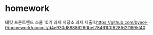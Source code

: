 # homework
테킷 프론트엔드 스쿨 10기 과제 저장소
과제 제출!!:<https://github.com/byeol-0/homework/commit/d4e930d88886260bef78461f0f628f62f1895f40>

